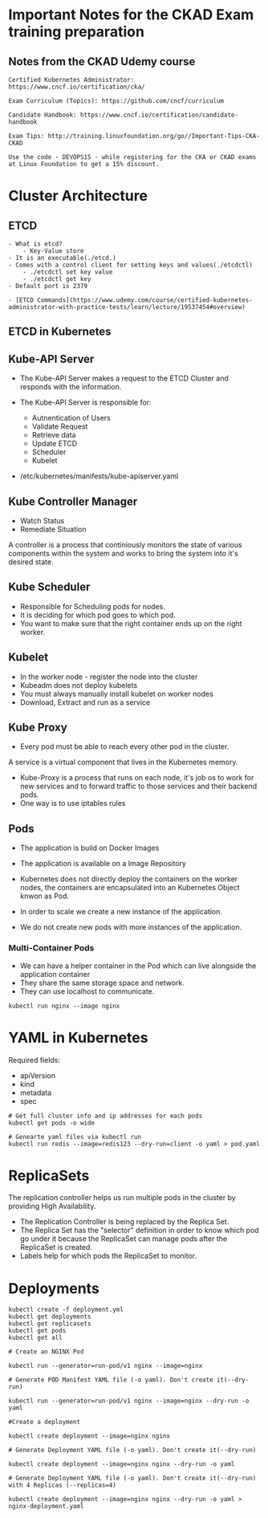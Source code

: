 # Important Notes for the CKAD Exam training preparation

## Notes from the CKAD Udemy course

```
Certified Kubernetes Administrator: https://www.cncf.io/certification/cka/

Exam Curriculum (Topics): https://github.com/cncf/curriculum

Candidate Handbook: https://www.cncf.io/certification/candidate-handbook

Exam Tips: http://training.linuxfoundation.org/go//Important-Tips-CKA-CKAD

Use the code - DEVOPS15 - while registering for the CKA or CKAD exams at Linux Foundation to get a 15% discount.
```


# Cluster Architecture

## ETCD
    - What is etcd?
        - Key-Value store
    - It is an executable(./etcd.)
    - Comes with a control client for setting keys and values(./etcdctl)
        - ./etcdctl set key value
        - ./etcdctl get key
    - Default port is 2379
    
    - [ETCD Commands](https://www.udemy.com/course/certified-kubernetes-administrator-with-practice-tests/learn/lecture/19537454#overview)

## ETCD in Kubernetes

## Kube-API Server

- The Kube-API Server makes a request to the ETCD Cluster and responds with the information.

- The Kube-API Server is responsible for:
    - Autnentication of Users
    - Validate Request
    - Retrieve data
    - Update ETCD
    - Scheduler
    - Kubelet

- /etc/kubernetes/manifests/kube-apiserver.yaml

## Kube Controller Manager

- Watch Status
- Remediate Situation

A controller is a process that continiously monitors the state of various components within the system and works to bring the system into it's desired state.

## Kube Scheduler

- Responsible for Scheduling pods for nodes.
- It is deciding for which pod goes to which pod.
- You want to make sure that the right container ends up on the right worker.

## Kubelet

- In the worker node - register the node into the cluster
- Kubeadm does not deploy kubelets
- You must always manually install kubelet on worker nodes
- Download, Extract and run as a service

## Kube Proxy

- Every pod must be able to reach every other pod in the cluster.

A service is a virtual component that lives in the Kubernetes memory.

- Kube-Proxy is a process that runs on each node, it's job os to work for new services and to forward traffic to those services and their backend pods.
- One way is to use iptables rules

## Pods

- The application is build on Docker Images
- The application is available on a Image Repository

- Kubernetes does not directly deploy the containers on the worker nodes, the containers are encapsulated into an Kubernetes Object knwon as Pod.
- In order to scale we create a new instance of the application.
- We do not create new pods with more instances of the application.

### Multi-Container Pods

- We can have a helper container in the Pod which can live alongside the application container
- They share the same storage space and network.
- They can use localhost to communicate.

```
kubectl run nginx --image nginx
```

# YAML in Kubernetes

Required fields:
- apiVersion
- kind
- metadata
- spec

```
# Get full cluster info and ip addresses for each pods
kubectl get pods -o wide

# Genearte yaml files via kubectl run
kubectl run redis --image=redis123 --dry-run=client -o yaml > pod.yaml
```

# ReplicaSets

The replication controller helps us run multiple pods in the cluster by providing High Availability.

- The Replication Controller is being replaced by the Replica Set.
- The Replica Set has the "selector" definition in order to know which pod go under it because the ReplicaSet can manage pods after the ReplicaSet is created.
- Labels help for which pods the ReplicaSet to monitor.

# Deployments

```
kubectl create -f deployment.yml
kubectl get deployments
kubectl get replicasets
kubectl get pods
kubectl get all

# Create an NGINX Pod

kubectl run --generator=run-pod/v1 nginx --image=nginx

# Generate POD Manifest YAML file (-o yaml). Don't create it(--dry-run)

kubectl run --generator=run-pod/v1 nginx --image=nginx --dry-run -o yaml

#Create a deployment

kubectl create deployment --image=nginx nginx

# Generate Deployment YAML file (-o yaml). Don't create it(--dry-run)

kubectl create deployment --image=nginx nginx --dry-run -o yaml

# Generate Deployment YAML file (-o yaml). Don't create it(--dry-run) with 4 Replicas (--replicas=4)

kubectl create deployment --image=nginx nginx --dry-run -o yaml > nginx-deployment.yaml
```
